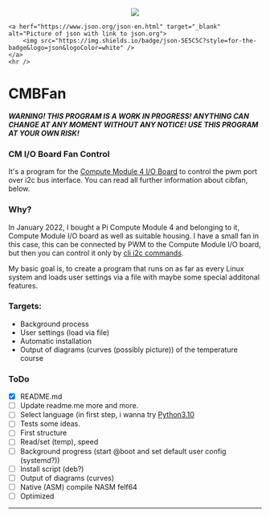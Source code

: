 <p align="center">
	<a href="https://www.python.org/" target="_blank" alt="Picture of python with link to python.org">
        	<img src="https://img.shields.io/badge/Python-FFD43B?style=for-the-badge&logo=python&logoColor=darkgreen" />
	</a> 
	 
	<a herf="https://www.json.org/json-en.html" target="_blank" alt="Picture of json with link to json.org">
		<img src="https://img.shields.io/badge/json-5E5C5C?style=for-the-badge&logo=json&logoColor=white" />
	</a>
 	<hr />
</p>

# CMBFan

***WARNING! THIS PROGRAM IS A WORK IN PROGRESS! ANYTHING CAN CHANGE AT ANY MOMENT WITHOUT ANY NOTICE! USE THIS PROGRAM AT YOUR OWN RISK!***

### CM I/O Board Fan Control

It's a program for the [Compute Module 4 I/O Board](https://www.raspberrypi.com/products/compute-module-4-io-board/) to control the pwm port over i2c bus interface. You can read all further information about cibfan, below.

### Why?

In January 2022, I bought a Pi Compute Module 4 and belonging to it, Compute Module I/O board as well as suitable housing. I have a small fan in this case, this can be connected by PWM to the Compute Module I/O board, but then you can control it only by [cli i2c commands](https://linux.die.net/man/8/i2cget).

My basic goal is, to create a program that runs on as far as every Linux system and loads user settings via a file with maybe some special additonal features.

### Targets:

* Background process
* User settings (load via file)
* Automatic installation
* Output of diagrams (curves (possibly picture)) of the temperature course

### ToDo

- [x] README.md
- [ ] Update readme.me more and more.
- [ ] Select language (in first step, i wanna try [Python3.10](https://www.python.org/downloads/)
- [ ] Tests some ideas. 
- [ ] First structure
- [ ] Read/set (temp), speed
- [ ] Background progress (start @boot and set default user config (systemd?))
- [ ] Install script (deb?)
- [ ] Output of diagrams (curves)
- [ ] Native (ASM) compile NASM felf64
- [ ] Optimized

___
